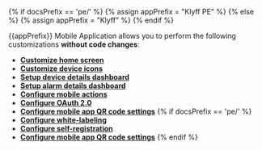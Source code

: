 {% if docsPrefix == 'pe/' %}
{% assign appPrefix = "Klyff PE" %}
{% else %}
{% assign appPrefix = "Klyff" %}
{% endif %}

{{appPrefix}} Mobile Application allows you to perform the following customizations **without code changes**:

- **[Customize home screen](/docs/{{docsPrefix}}mobile/customize-dashboards)**
- **[Customize device icons](/docs/{{docsPrefix}}mobile/customize-devices)**
- **[Setup device details dashboard](/docs/{{docsPrefix}}mobile/device-dashboard)**
- **[Setup alarm details dashboard](/docs/{{docsPrefix}}mobile/alarm-dashboard)**
- **[Configure mobile actions](/docs/{{docsPrefix}}mobile/mobile-actions)**
- **[Configure OAuth 2.0](/docs/{{docsPrefix}}mobile/oauth2)**
- **[Configure mobile app QR code settings](/docs/{{docsPrefix}}mobile/qr-code-settings/)**
{% if docsPrefix == 'pe/' %}
- **[Configure white-labeling](/docs/pe/mobile/white-labeling)**
- **[Configure self-registration](/docs/pe/mobile/self-registration)**
- **[Configure mobile app QR code settings](/docs/pe/mobile/qr-code-settings/)**
{% endif %}
